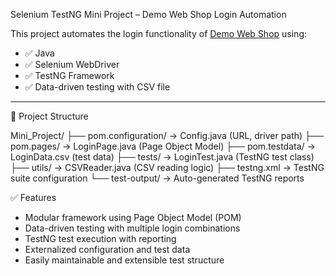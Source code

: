 Selenium TestNG Mini Project – Demo Web Shop Login Automation

This project automates the login functionality of [Demo Web Shop](https://demowebshop.tricentis.com/login) using:

- ✅ Java
- ✅ Selenium WebDriver
- ✅ TestNG Framework
- ✅ Data-driven testing with CSV file

---

📁 Project Structure

Mini_Project/
├── pom.configuration/ → Config.java (URL, driver path)
├── pom.pages/ → LoginPage.java (Page Object Model)
├── pom.testdata/ → LoginData.csv (test data)
├── tests/ → LoginTest.java (TestNG test class)
├── utils/ → CSVReader.java (CSV reading logic)
├── testng.xml → TestNG suite configuration
└── test-output/ → Auto-generated TestNG reports

✅ Features

- Modular framework using Page Object Model (POM)
- Data-driven testing with multiple login combinations
- TestNG test execution with reporting
- Externalized configuration and test data
- Easily maintainable and extensible test structure

